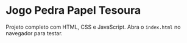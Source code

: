 # Jogo Pedra Papel Tesoura

Projeto completo com HTML, CSS e JavaScript.
Abra o `index.html` no navegador para testar.